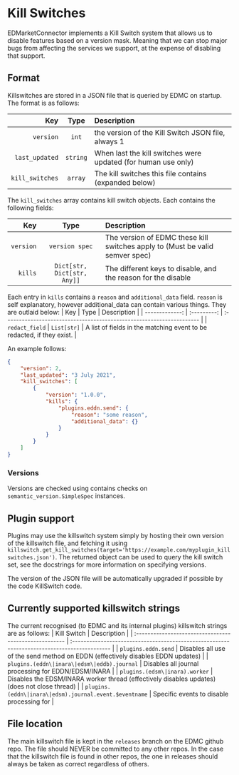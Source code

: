 # Kill Switches

EDMarketConnector implements a Kill Switch system that allows us to disable features based on a version mask. Meaning that we can stop major bugs from affecting the services we support, at the expense of disabling that support.

## Format

Killswitches are stored in a JSON file that is queried by EDMC on startup. The format is as follows:

|             Key |   Type   | Description                                                   |
| --------------: | :------: | :------------------------------------------------------------ |
|       `version` |  `int`   | the version of the Kill Switch JSON file, always 1            |
|  `last_updated` | `string` | When last the kill switches were updated (for human use only) |
| `kill_switches` | `array`  | The kill switches this file contains (expanded below)         |

The `kill_switches` array contains kill switch objects. Each contains the following fields:

|       Key |            Type             | Description                                                                  |
| --------: | :-------------------------: | :--------------------------------------------------------------------------- |
| `version` |       `version spec`        | The version of EDMC these kill switches apply to (Must be valid semver spec) |
|   `kills` | `Dict[str, Dict[str, Any]]` | The different keys to disable, and the reason for the disable                |

Each entry in `kills` contains a `reason` and `additional_data` field. `reason` is self explanatory, however
additional_data can contain various things. They are outlaid below:
|            Key |    Type     | Description                                                           |
| -------------: | :---------: | :-------------------------------------------------------------------- |
| `redact_field` | `List[str]` | A list of fields in the matching event to be redacted, if they exist. |

An example follows:

```json
{
    "version": 2,
    "last_updated": "3 July 2021",
    "kill_switches": [
        {
            "version": "1.0.0",
            "kills": {
                "plugins.eddn.send": {
                    "reason": "some reason",
                    "additional_data": {}
                }
            }
        }
    ]
}
```

### Versions

Versions are checked using contains checks on `semantic_version.SimpleSpec` instances.

## Plugin support

Plugins may use the killswitch system simply by hosting their own version of the killswitch file, and fetching it
using `killswitch.get_kill_switches(target='https://example.com/myplugin_killswitches.json')`. The returned object can
be used to query the kill switch set, see the docstrings for more information on specifying versions.

The version of the JSON file will be automatically upgraded if possible by the code KillSwitch code.

## Currently supported killswitch strings

The current recognised (to EDMC and its internal plugins) killswitch strings are as follows:
| Kill Switch                                            | Description                                                                                  |
| :----------------------------------------------------- | :------------------------------------------------------------------------------------------- |
| `plugins.eddn.send`                                    | Disables all use of the send method on EDDN (effectively disables EDDN updates)              |
| `plugins.(eddn\|inara\|edsm\|eddb).journal`            | Disables all journal processing for EDDN/EDSM/INARA                                          |
| `plugins.(edsm\|inara).worker`                         | Disables the EDSM/INARA worker thread (effectively disables updates) (does not close thread) |
| `plugins.(eddn\|inara\|edsm).journal.event.$eventname` | Specific events to disable processing for                                                    |

## File location

The main killswitch file is kept in the `releases` branch on the EDMC github repo. The file should NEVER be committed to
any other repos. In the case that the killswitch file is found in other repos, the one in releases should always
be taken as correct regardless of others.
